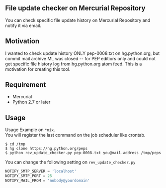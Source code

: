 ## File update checker on Mercurial Repository

You can check specific file update history on Mercurial Repository and notify it via email.

## Motivation

I wanted to check update history ONLY pep-0008.txt on hg.python.org, but commit mail archive ML was closed -- for PEP editiors only and could not get specific file history log from hg.python.org atom feed. This is a motivation for creating this tool.

## Requirement

- Mercurial
- Python 2.7 or later

## Usage

Usage Example on `*nix`.  
You will register the last command on the job scheduler like crontab.

```
$ cd /tmp
$ hg clone https://hg.python.org/peps
$ python rev_update_checker.py pep-0008.txt you@mail.address /tmp/peps
```

You can change the following setting on `rev_update_checker.py`

```python
NOTIFY_SMTP_SERVER = 'localhost'
NOTIFY_SMTP_PORT = 25
NOTIFY_MAIL_FROM = 'nobody@yourdomain'
```
